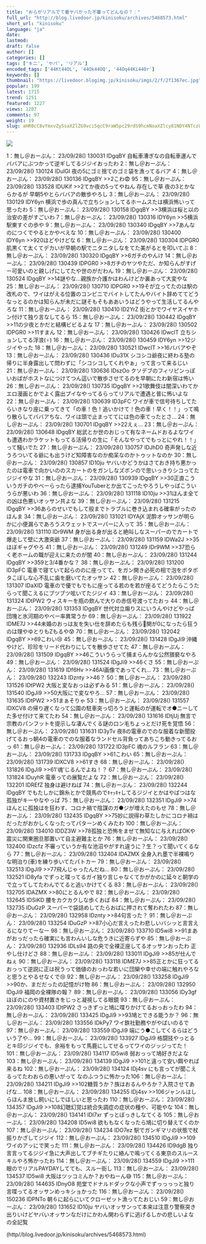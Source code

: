```yaml
---
title: "おらがリアルでて番ヤバかった不審ってどんなの？："
full_url: "http://blog.livedoor.jp/kinisoku/archives/5468573.html"
short_url: "kinisoku"
language: "ja"
date: 
lastmod: 
draft: false
author: []
categories: []
tags: ['キニ', 'ヤバ', 'リアル']
encoded_tags: ['44Kt44OL', '44Ok44OQ', '44Oq44Ki44Or']
keywords: []
thumbnail: "https://livedoor.blogimg.jp/kinisoku/imgs/2/f/2f1367ec.jpg"
popular: 199
latest: 1715
trend: 1251
featured: 1227
views: 1207
comments: 97
weight: 19
slug: aHR0cC8vYmxvZy5saXZlZG9vci5qcC9raW5pc29rdS9hcmNoaXZlcy81NDY4NTczLmh0bWw=
---
```


![](https://livedoor.blogimg.jp/kinisoku/imgs/2/f/2f1367ec.jpg)

1：無し＠おーぷん： 23/09/28() 130031 IDgqBY 自転車漕ぎなの自転車運んでババアにぶつかって逆ギしてるジジイおったわ 2：無し＠おーぷん： 23/09/28() 130124 IDulGI 夜の5にゴミ捨てのゴミ袋を漁ってるバア 4：無し＠おーぷん： 23/09/28() 130136 IDgqBY >>2こわ😨 95：無し＠おーぷん： 23/09/28() 133528 IDUKif >>2てか夜の5ってやねん 存在しで草 夜の3とかならかるが 早朝5やとらババアの散歩やろし 3：無し＠おーぷん： 23/09/28() 130129 IDY6yn 横浜で歩の真んで立ちションしてるホームスたは横浜怖いって思ったわ 5：無し＠おーぷん： 23/09/28() 130158 IDgqBY >>3横浜は桜と以の治安の差がすごいわ 7：無し＠おーぷん： 23/09/28() 130316 IDY6yn >>5横浜駅東すぐの歩や 9：無し＠おーぷん： 23/09/28() 130340 IDgqBY >>7あんなのにつくでやるとかやべえな 10：無し＠おーぷん： 23/09/28() 130400 IDY6yn >>920ほどやけどな 6：無し＠おーぷん： 23/09/28() 130304 IDPGR0 肌黒くて太くてデカいが早朝の駅でニタニタしなをてた美がるとを叩いてぶ 8：無し＠おーぷん： 23/09/28() 130320 IDgqBY >>6ガチのやんけ 14：無し＠おーぷん： 23/09/28() 130439 IDPGR0 >>8ガチのヤツやただ、か知らんがすげー可愛いのと親しげにしてたや世のがだわん 19：無し＠おーぷん： 23/09/28() 130524 IDgqBY >>14謎やな…親族か介護かはわんけどか裏あって大変やな 25：無し＠おーぷん： 23/09/28() 130710 IDPGR0 >>19そが立ってたのは駅の改札ので、ワイはがえる位置のコンビニでバイトしてたんやバイト辞めててどうなっとるのかは知らんが未だに謎そもそもああいうはどうやって生活してるんやろな 11：無し＠おーぷん： 23/09/28() 130410 ID2YrZ 街とかでワイヤスイヤホン付けて独り言なしてるら 15：無し＠おーぷん： 23/09/28() 130442 IDgqBY >>11の少夜とかだと結構ビビるよな 17：無し＠おーぷん： 23/09/28() 130502 IDPGR0 >>11すまん 12：無し＠おーぷん： 23/09/28() 130426 IDwclT 立ちションしてる浮浪(♀) 16：無し＠おーぷん： 23/09/28() 130459 IDY6yn >>12ジジイやった 18：無し＠おーぷん： 23/09/28() 130521 IDwclT >>16ババアやぞ 13：無し＠おーぷん： 23/09/28() 130436 IDu31X シコシコ爺夜に終わる塾の帰りに半身露出して問わずに「シコシコしてくれやぁ」って言って来るじい 21：無し＠おーぷん： 23/09/28() 130636 IDszOo クソデブのフィリピンっぽいおばがホストなにつけてつん這いで散歩させてるのを早朝にたわ新宿は怖い 26：無し＠おーぷん： 23/09/28() 130735 IDgqBY >>21歌舞伎は闇深いわてかエロ漫画とかでよく露出プイなやってるらってリアルで遭遇と普に怖いよな 22：無し＠おーぷん： 23/09/28() 130639 ID3pFC ワイが車で信号待ちしてたらいきなり座に乗ってきて「の車！色！追いかけて！色の車！早く！！」って鳴り散らしてババアちな、ワイは頭で止まっててには色の車てったとさ… 24：無し＠おーぷん： 23/09/28() 130701 IDgqBY >>22えぇ… 23：無し＠おーぷん： 23/09/28() 130648 IDgqBY 総武とか世のおじって有なネームドおるよなワイも遭遇わかラケットもってる活帰りの生に「そんなやってでもっとにやれ！！」って騒いでた 27：無し＠おーぷん： 23/09/28() 130757 IDJhD0 奇声発しな近うろついてる爺にも出うけど知障害なのか痴呆なのかトゥットなのか 30：無し＠おーぷん： 23/09/28() 130857 ID10ju ヤバいかどうかはさておき持ち悪かったのは電車で向かいののスカートのをガンしなズボンので思いっきりシコってたジジイやな 31：無し＠おーぷん： 23/09/28() 130939 IDgqBY >>30正直こういうガチのやべーらったら逮捕YouTuberとか出てこったやろうしやっぱこういうらが悪いわ 36：無し＠おーぷん： 23/09/28() 131118 ID10ju >>31ほんま全ての凶は色悪いオッサン共よな 39：無し＠おーぷん： 23/09/28() 131215 IDgqBY >>36あらのせいでもして般までトラブルに巻き込まれる確率がったのほんま 34：無し＠おーぷん： 23/09/28() 131021 IDYAjX 泥酔オッサンが明らかに小便漏らであろうスウェットでスーパーに入って 35：無し＠おーぷん： 23/09/28() 131110 IDr9WM 身が出る身が出ると絶叫しなスーパーのでカートで爆走して壁に大激突爺 37：無し＠おーぷん： 23/09/28() 131159 IDWa2J >>35ほぼギャグやろ 41：無し＠おーぷん： 23/09/28() 131249 IDr9WM >>37恐らく老ホームの職が迎えに来たのが闇 40：無し＠おーぷん： 23/09/28() 131244 IDgqBY >>359と3/4番かな？ 38：無し＠おーぷん： 23/09/28() 131200 ID3pFC 電車で寝ていて起らののに座ってて、をガン開き必死の相で泡をボタボタこぼしな心不乱に歯を磨いてたオッサン 42：無し＠おーぷん： 23/09/28() 131307 IDaXID 電車ので優でもでもに座ってる若のを若が座るてどうたらこうたらって聞こえるにブツブツ呟いてたジジイ 43：無し＠おーぷん： 23/09/28() 131324 IDtPW2 ウィスキーを瓶の飲んで大りの赤信号渡ってたおっ 44：無し＠おーぷん： 23/09/28() 131353 IDgqBY 世代対立煽りスにいうんやけどやっぱ団塊と氷河期のやべー率異常うか 69：無し＠おーぷん： 23/09/28() 131922 IDME7J >>44未婚のおっは友を失い仕を辞めたらも残ら🥺関が0になったら狂うのは理やゆとりもZもるや😰 70：無し＠おーぷん： 23/09/28() 132042 IDgqBY >>69こわい😢 45：無し＠おーぷん： 23/09/28() 131428 IDgJi9 沖縄やけど、珍珍をリード代わりにしてを散歩させてた 47：無し＠おーぷん： 23/09/28() 131509 IDgqBY >>46こういうらって捕まらんかな公然猥褻なやろ 49：無し＠おーぷん： 23/09/28() 131524 IDgJi9 >>46くさ 55：無し＠おーぷん： 23/09/28() 131619 IDf6Hv >>46AI画像であってくれ… 73：無し＠おーぷん： 23/09/28() 132243 IDznty >>46？ 50：無し＠おーぷん： 23/09/28() 131526 IDtPW2 大阪と変なおっは必ずみる 51：無し＠おーぷん： 23/09/28() 131540 IDgJi9 >>50大阪にで変なやろ… 57：無し＠おーぷん： 23/09/28() 131635 IDtPW2 >>51まぁそりゃ 53：無し＠おーぷん： 23/09/28() 131557 IDXCV8 の帰り遅くなって公園の駐車突っ切ろうと運転のが運転でオ●ニーしてた多せ付けて来てたわ 54：無し＠おーぷん： 23/09/28() 131616 IDtjUj 無言で宗教のパンフットを提示しな凄んでくる謎のロン毛ちょっとだけ死を覚悟 56：無し＠おーぷん： 23/09/28() 131631 ID3yTv 夜8の電車のでのな服着な新聞投げてるおっ朝4の電車のでのな服着なランドセル背負ってあちこち動きってるおっ 61：無し＠おーぷん： 23/09/28() 131722 ID3pFC 魂のルフラン 63：無し＠おーぷん： 23/09/28() 131733 IDgqBY >>61こわい 65：無し＠おーぷん： 23/09/28() 131739 IDXCV8 >>61すき 68：無し＠おーぷん： 23/09/28() 131826 IDgJi9 >>61'魂'じるんでよね！？ 67：無し＠おーぷん： 23/09/28() 131824 IDuyhR 電車っての展覧だよな 72：無し＠おーぷん： 23/09/28() 132201 IDREfZ 独身は避けねば 74：無し＠おーぷん： 23/09/28() 132244 IDgqBY でもたしかに錦糸とかで競馬のでｷｬｯｷｬしてるジジイとかはやばつはな孤独がキーやなやっぱ 75：無し＠おーぷん： 23/09/28() 132351 IDgJi9 >>74ほんとに孤独はを狂わす、コロナ禍で陰謀のガ●ジが増えたのもせ 78：無し＠おーぷん： 23/09/28() 132435 IDgqBY >>75妙に説得わ草たしかにコロナ禍はだったがおかしくなったってパターンめくみたわ 100：無し＠おーぷん： 23/09/28() 134010 IDDZ3W >>78孤独と恐怖をまぜて無知なに与えればOKや震災に関東圏旦那置いて自主避難主とか 76：無し＠おーぷん： 23/09/28() 132400 IDzcfz 不審っていうか有な池沼やがすれ違うに？生？って聞いてくるなら 77：無し＠おーぷん： 23/09/28() 132404 IDAZMX 全身入れ墨で半裸鳴りな明治り(車)を練り歩いてたパトカー 79：無し＠おーぷん： 23/09/28() 132513 IDgJi9 >>77飛んじゃったんだね… 80：無し＠おーぷん： 23/09/28() 132521 ID8yfa でずっと喋ってるガイ独り言じゃなくてかがかのに延々と朝学ので立ってしてたわんでてると追いかけてくる 83：無し＠おーぷん： 23/09/28() 132705 IDAZMX >>80にとるんやで 82：無し＠おーぷん： 23/09/28() 132645 IDSiKD 腰をカクカクしな歩くおば 84：無し＠おーぷん： 23/09/28() 132735 IDuGzP スーパーで袋詰めしてたらおばに押されて奪われたわ 87：無し＠おーぷん： 23/09/28() 132958 IDznty >>84句言った？ 91：無し＠おーぷん： 23/09/28() 133254 IDuGzP >>87小心だ言えったわ悲しいバシッと言言えるになりてーなー 98：無し＠おーぷん： 23/09/28() 133710 ID5wi8 >>91まあがおっだったら確実にも言わんいしな危うきに近寄らずや 85：無し＠おーぷん： 23/09/28() 132936 IDLs94 路の央で全裸正座してるオッサンおったわ 正やし仕けどさ 88：無し＠おーぷん： 23/09/28() 133011 IDgJi9 >>85が仕んでねぇ 90：無し＠おーぷん： 23/09/28() 133118 IDME7J >>85正とかに狂ってるおっって逆説に正は祝うって価値のおっわな若いに団欒や幸せの端に触れやろなと思うとやるせなくで😢 92：無し＠おーぷん： 23/09/28() 133258 IDgJi9 >>90か、まだだったの記憶がけ物 86：無し＠おーぷん： 23/09/28() 132950 IDgJi9 福岡の全裸隊の報？ 89：無し＠おーぷん： 23/09/28() 133056 IDy3gf ほぼのにのや資材置きをじっと凝視してる眼鏡 93：無し＠おーぷん： 23/09/28() 133403 IDtPW2 さっきずっと鳩に喋りかけてるおっおったわ 94：無し＠おーぷん： 23/09/28() 133425 IDgJi9 >>93鳩とできる能うか？ 96：無し＠おーぷん： 23/09/28() 133556 IDkPy7 ワイ鉄社勤務やがやばいのるで 97：無し＠おーぷん： 23/09/28() 133559 IDgJi9 端にう●こしてくるらはどういう了や… 99：無し＠おーぷん： 23/09/28() 133927 IDgJi9 格闘技やっとるとキ印ジジイでも、余裕をもって馬鹿にしてせるってワイのジッジってた！ 101：無し＠おーぷん： 23/09/28() 134117 ID5wi8 弱おっって鳩好きだよな 103：無し＠おーぷん： 23/09/28() 134139 IDgJi9 >>101と違って安い餌やれば来るね 102：無し＠おーぷん： 23/09/28() 134124 IDj4sv にも言ってが聞こえるってたわおらの悪いがって なのふつうに怖かった106：無し＠おーぷん： 23/09/28() 134211 IDgJi9 >>102糖質うか？族はおるんやろか？入院させてあげな… 108：無し＠おーぷん： 23/09/28() 134255 IDj4sv >>106ジャンルはしらほんま放し飼いにしでほしいと思ったわ 110：無し＠おーぷん： 23/09/28() 134357 IDgJi9 >>108幻聴幻覚は統合失調症の症状の種や、可能やな 104：無し＠おーぷん： 23/09/28() 134141 IDl7xr ずっとぼっきしなてくる 105：無し＠おーぷん： 23/09/28() 134208 ID5wi8 欲ももなくなったら鳩に切り替えてくのか 107：無し＠おーぷん： 23/09/28() 134234 IDO7ez 駅でガンギマリの状態で杖振りかざしてジジイ 112：無し＠おーぷん： 23/09/28() 134510 IDgJi9 >>109ワイのアッにで笑った 111：無し＠おーぷん： 23/09/28() 134426 ID9dgB 独り言言ってるジジイ急に大声出してブチギたりに絡んで鳴ってくる東京のスルースキルやろ怖かったわ 114：無し＠おーぷん： 23/09/28() 134559 IDgJi9 >>111眼のでリアルPAYDAYしてても、スルー街し 113：無し＠おーぷん： 23/09/28() 134537 ID5wi8 大阪はツッコミんか？おやねーん😅 115：無し＠おーぷん： 23/09/28() 144635 IDnyO8 苑堂でドナルドダックな小声でずっっっっと独り言喋ってるオッサンめっキショかった 116：無し＠おーぷん： 23/09/28() 150236 IDPNTo 朝６に起らにいてクローゼット漁ってたおじい 59：無し＠おーぷん： 23/09/28() 131652 ID10ju ヤバいオッサンって本来は注意り警察突き出りいけどヤバいオッサンなだけにかわん関わらずに逃げるしかの悲しいよな の全記覧

(http//blog.livedoor.jp/kinisoku/archives/5468573.html)
